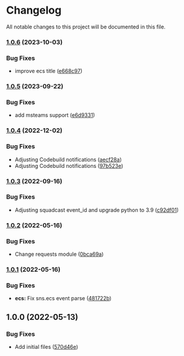 # Changelog

All notable changes to this project will be documented in this file.

### [1.0.6](https://github.com/ganexcloud/terraform-aws-lambda-notifications/compare/v1.0.5...v1.0.6) (2023-10-03)


### Bug Fixes

* improve ecs title ([e668c97](https://github.com/ganexcloud/terraform-aws-lambda-notifications/commit/e668c9736ca2f2294c8fb03f77c945966c1c58f4))

### [1.0.5](https://github.com/ganexcloud/terraform-aws-lambda-notifications/compare/v1.0.4...v1.0.5) (2023-09-22)


### Bug Fixes

* add msteams support ([e6d9331](https://github.com/ganexcloud/terraform-aws-lambda-notifications/commit/e6d93316c6a7361c6439438b4939eca31c8e0b07))

### [1.0.4](https://github.com/ganexcloud/terraform-aws-lambda-notifications/compare/v1.0.3...v1.0.4) (2022-12-02)


### Bug Fixes

* Adjusting Codebuild notifications ([aecf28a](https://github.com/ganexcloud/terraform-aws-lambda-notifications/commit/aecf28aea058c2db62240a645c87dc982ccd2385))
* Adjusting Codebuild notifications ([97b523e](https://github.com/ganexcloud/terraform-aws-lambda-notifications/commit/97b523e827ceda372e6bb2137a633a131ff18924))

### [1.0.3](https://github.com/ganexcloud/terraform-aws-lambda-notifications/compare/v1.0.2...v1.0.3) (2022-09-16)


### Bug Fixes

* Adjusting squadcast event_id and upgrade python to 3.9 ([c92df01](https://github.com/ganexcloud/terraform-aws-lambda-notifications/commit/c92df01b12e067b7291beee4935c9ec8943251e0))

### [1.0.2](https://github.com/ganexcloud/terraform-aws-lambda-notifications/compare/v1.0.1...v1.0.2) (2022-05-16)


### Bug Fixes

* Change requests module ([0bca69a](https://github.com/ganexcloud/terraform-aws-lambda-notifications/commit/0bca69a9dd0533ff1636f6c14811f942cb882579))

### [1.0.1](https://github.com/ganexcloud/terraform-aws-lambda-notifications/compare/v1.0.0...v1.0.1) (2022-05-16)


### Bug Fixes

* **ecs:** Fix sns.ecs event parse ([481722b](https://github.com/ganexcloud/terraform-aws-lambda-notifications/commit/481722b4e29372fc24832097c61b727e32c40919))

## 1.0.0 (2022-05-13)


### Bug Fixes

* Add initial files ([570d46e](https://github.com/ganexcloud/terraform-aws-lambda-notifications/commit/570d46e12806ca491715e09864c86f8fae4970db))
